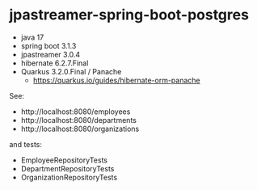 # jpastreamer-spring-boot-postgres
- java 17
- spring boot 3.1.3
- jpastreamer 3.0.4
- hibernate 6.2.7.Final
- Quarkus 3.2.0.Final / Panache
  - https://quarkus.io/guides/hibernate-orm-panache

See:
- http://localhost:8080/employees
- http://localhost:8080/departments
- http://localhost:8080/organizations

and tests:
- EmployeeRepositoryTests
- DepartmentRepositoryTests
- OrganizationRepositoryTests
